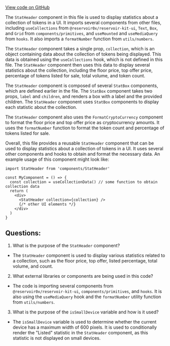 [View code on GitHub](zoo-labs/zoo/blob/master/app/components/collections/StatHeader.tsx)

The `StatHeader` component in this file is used to display statistics about a collection of tokens in a UI. It imports several components from other files, including `useCollections` from `@reservoir0x/reservoir-kit-ui`, `Text`, `Box`, and `Grid` from `components/primitives`, and `useMounted` and `useMediaQuery` from `hooks`. It also imports a `formatNumber` function from `utils/numbers`.

The `StatHeader` component takes a single prop, `collection`, which is an object containing data about the collection of tokens being displayed. This data is obtained using the `useCollections` hook, which is not defined in this file. The `StatHeader` component then uses this data to display several statistics about the collection, including the floor price, top offer price, percentage of tokens listed for sale, total volume, and token count.

The `StatHeader` component is composed of several `StatBox` components, which are defined earlier in the file. The `StatBox` component takes two props, `label` and `children`, and renders a box with a label and the provided children. The `StatHeader` component uses `StatBox` components to display each statistic about the collection.

The `StatHeader` component also uses the `FormatCryptoCurrency` component to format the floor price and top offer price as cryptocurrency amounts. It uses the `formatNumber` function to format the token count and percentage of tokens listed for sale.

Overall, this file provides a reusable `StatHeader` component that can be used to display statistics about a collection of tokens in a UI. It uses several other components and hooks to obtain and format the necessary data. An example usage of this component might look like:

```
import StatHeader from 'components/StatHeader'

const MyComponent = () => {
  const collection = useCollectionData() // some function to obtain collection data
  return (
    <div>
      <StatHeader collection={collection} />
      {/* other UI elements */}
    </div>
  )
}
```
## Questions: 
 1. What is the purpose of the `StatHeader` component?
- The `StatHeader` component is used to display various statistics related to a collection, such as the floor price, top offer, listed percentage, total volume, and count.

2. What external libraries or components are being used in this code?
- The code is importing several components from `@reservoir0x/reservoir-kit-ui`, `components/primitives`, and `hooks`. It is also using the `useMediaQuery` hook and the `formatNumber` utility function from `utils/numbers`.

3. What is the purpose of the `isSmallDevice` variable and how is it used?
- The `isSmallDevice` variable is used to determine whether the current device has a maximum width of 600 pixels. It is used to conditionally render the "Listed" statistic in the `StatHeader` component, as this statistic is not displayed on small devices.